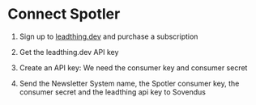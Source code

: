 # Connect Spotler

1. Sign up to [leadthing.dev](https://leadthing.dev) and purchase a subscription

2. Get the leadthing.dev API key

3. Create an API key: We need the consumer key and consumer secret

4. Send the Newsletter System name, the Spotler consumer key, the consumer secret and the leadthing api key to Sovendus